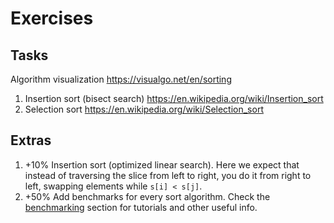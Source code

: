 # Exercises

## Tasks

Algorithm visualization https://visualgo.net/en/sorting

1. Insertion sort (bisect search) https://en.wikipedia.org/wiki/Insertion_sort
2. Selection sort https://en.wikipedia.org/wiki/Selection_sort

## Extras

1. +10% Insertion sort (optimized linear search). Here we expect that instead
   of traversing the slice from left to right, you do it from right to left,
   swapping elements while `s[i] < s[j]`.
2. +50% Add benchmarks for every sort algorithm. Check the [benchmarking]
   section for tutorials and other useful info.

[benchmarking]: https://github.com/prog-1/sorting#benchmarking
